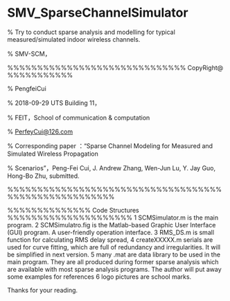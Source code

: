 # SMV_SparseChannelSimulator

%  Try to conduct sparse analysis and modelling for typical measured/simulated indoor wireless channels. 

% SMV-SCM，

%%%%%%%%%%%%%%%%%%%%%%%%%%%%%% CopyRight@ %%%%%%%%%%%

% PengfeiCui

% 2018-09-29 UTS Building 11， 

% FEIT，School of communication & computation

% PerfeyCui@126.com

% Corresponding paper ：“Sparse Channel Modeling for Measured and Simulated Wireless Propagation

% Scenarios”，Peng-Fei Cui, J. Andrew Zhang, Wen-Jun Lu, Y. Jay Guo, Hong-Bo Zhu, submitted.

%%%%%%%%%%%%%%%%%%%%%%%%%%%%%%%%%%%%%%%%%%%%%%%%%%%%%%

%%%%%%%%%%%%%% Code Structures %%%%%%%%%%%%%%%%%%%%%
1 SCMSimulator.m is the main program.
2 SCMSimulatro.fig is the Matlab-based Graphic User Interface (GUI) program. A user-friendly operation interface.
3 RMS_DS.m is small function for calculating RMS delay spread, 
4 createXXXXX.m serials are used for curve fitting, which are full of redundancy and irregularities. 
It will be simplified in next version.
5 many .mat are data library to be used in the main program. They are all produced during former sparse
analysis which are available with most sparse analysis programs. The author will put away some examples for references
6 logo pictures are school marks.

Thanks for your reading.
